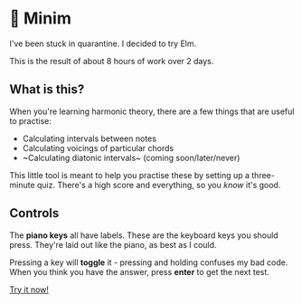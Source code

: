 # 🎹 Minim

I've been stuck in quarantine. I decided to try Elm.

This is the result of about 8 hours of work over 2 days.

## What is this?

When you're learning harmonic theory, there are a few things that are useful to
practise:

- Calculating intervals between notes
- Calculating voicings of particular chords
- ~Calculating diatonic intervals~ (coming soon/later/never)

This little tool is meant to help you practise these by setting up a
three-minute quiz. There's a high score and everything, so you _know_ it's
good.

## Controls

The **piano keys** all have labels. These are the keyboard keys you should
press. They're laid out like the piano, as best as I could.

Pressing a key will **toggle** it - pressing and holding confuses my bad code.
When you think you have the answer, press **enter** to get the next test.

[Try it now!](http://tomharding.me/minim)
